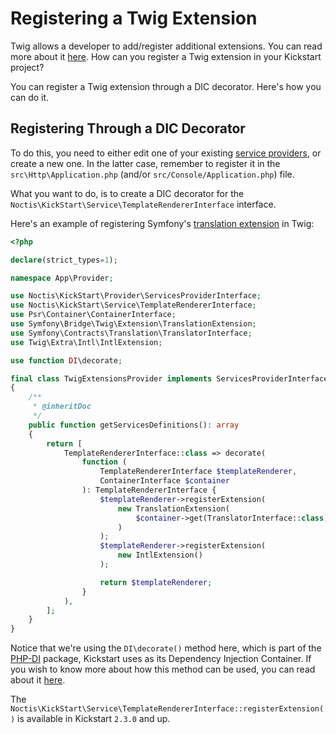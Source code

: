 # Registering a Twig Extension

Twig allows a developer to add/register additional extensions. You can read more about it
[here](https://twig.symfony.com/doc/3.x/advanced.html#creating-an-extension). How can you register a Twig extension in 
your Kickstart project?

You can register a Twig extension through a DIC decorator. Here's how you can do it.

## Registering Through a DIC Decorator

To do this, you need to either edit one of your existing [service providers](../Service_Providers.md), or create a new
one. In the latter case, remember to register it in the `src\Http\Application.php` (and/or 
`src/Console/Application.php`) file.

What you want to do, is to create a DIC decorator for the `Noctis\KickStart\Service\TemplateRendererInterface`
interface.

Here's an example of registering Symfony's [translation extension](https://github.com/symfony/translation-contracts) in 
Twig:  

```php
<?php

declare(strict_types=1);

namespace App\Provider;

use Noctis\KickStart\Provider\ServicesProviderInterface;
use Noctis\KickStart\Service\TemplateRendererInterface;
use Psr\Container\ContainerInterface;
use Symfony\Bridge\Twig\Extension\TranslationExtension;
use Symfony\Contracts\Translation\TranslatorInterface;
use Twig\Extra\Intl\IntlExtension;

use function DI\decorate;

final class TwigExtensionsProvider implements ServicesProviderInterface
{
    /**
     * @inheritDoc
     */
    public function getServicesDefinitions(): array
    {
        return [
            TemplateRendererInterface::class => decorate(
                function (
                    TemplateRendererInterface $templateRenderer,
                    ContainerInterface $container
                ): TemplateRendererInterface {
                    $templateRenderer->registerExtension(
                        new TranslationExtension(
                            $container->get(TranslatorInterface::class)
                        )
                    );
                    $templateRenderer->registerExtension(
                        new IntlExtension()
                    );

                    return $templateRenderer;
                }
            ),
        ];
    }
}
```

Notice that we're using the `DI\decorate()` method here, which is part of the [PHP-DI](https://php-di.org/) package,
Kickstart uses as its Dependency Injection Container. If you wish to know more about how this method can be used, you
can read about it [here](https://php-di.org/doc/definition-overriding.html#decorators).

The `Noctis\KickStart\Service\TemplateRendererInterface::registerExtension()` is available in Kickstart `2.3.0` and up.

